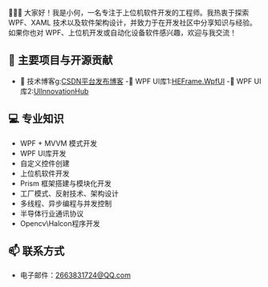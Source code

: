 
👋👋👋 大家好！我是小何，一名专注于上位机软件开发的工程师。我热衷于探索 WPF、XAML 技术以及软件架构设计，并致力于在开发社区中分享知识与经验。如果你也对 WPF、上位机开发或自动化设备软件感兴趣，欢迎与我交流！

## 🚀 主要项目与开源贡献

- 📝 技术博客g:[CSDN平台发布博客](https://blog.csdn.net/weixin_48239221?spm=1000.2115.3001.5343)
-🧩 WPF UI库1:[HEFrame.WpfUI](https://github.com/he-ze-xi/HEFrame.WpfUI)
-🧩 WPF UI库2:[UllnnovationHub](https://github.com/he-ze-xi/UllnnovationHub)

## 💻 专业知识

* WPF + MVVM 模式开发
* WPF UI库开发
* 自定义控件创建
* 上位机软件开发
* Prism 框架搭建与模块化开发
* 工厂模式、反射技术、架构设计
* 多线程、异步编程与并发控制
* 半导体行业通讯协议
* Opencv\Halcon程序开发

## 📫 联系方式

- 电子邮件：2663831724@QQ.com
